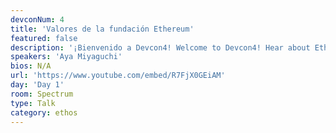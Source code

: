 ```yaml
---
devconNum: 4
title: 'Valores de la fundación Ethereum'
featured: false
description: '¡Bienvenido a Devcon4! Welcome to Devcon4! Hear about Ethereum Foundation values from Aya Miyaguchi and the latest on Ethereum with Vitalik Buterin. Obtenga una visión general de lo que se puede esperar de Devcon4 con charlas de iluminación de las pistas principales.'
speakers: 'Aya Miyaguchi'
bios: N/A
url: 'https://www.youtube.com/embed/R7FjX0GEiAM'
day: 'Day 1'
room: Spectrum
type: Talk
category: ethos
---
```


